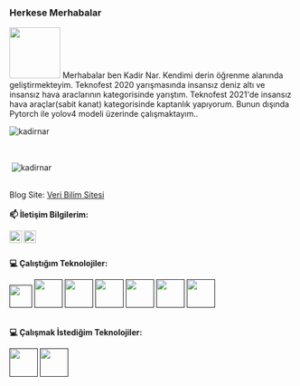 ### Herkese Merhabalar 


<img src="https://media.giphy.com/media/Cmr1OMJ2FN0B2/giphy.gif" width="90px">
Merhabalar ben Kadir Nar. Kendimi derin öğrenme alanında geliştirmekteyim. Teknofest 2020 yarışmasında insansız deniz altı ve insansız hava araclarının kategorisinde yarıştım. Teknofest 2021'de insansız hava araçlar(sabit kanat) kategorisinde kaptanlık yapıyorum. Bunun dışında Pytorch ile yolov4 modeli üzerinde çalışmaktayım..<br/>
<p align="left"> <img src="https://komarev.com/ghpvc/?username=kadirnar" alt="kadirnar" /> </p>

<br/><p>&nbsp;<img align="center" src="https://github-readme-stats.vercel.app/api?username=kadirnar&show_icons=true" alt="kadirnar" /></p>
<br/>Blog Site:  [Veri Bilim Sitesi](https://kadirnar.com/)<br/>
<br/>**📫 İletişim Bilgilerim:** <br/>

<a href="https://www.linkedin.com/in/kadir-nar/">
  <img align="left" alt="Linkedin" width="22px" src="https://cdn.jsdelivr.net/npm/simple-icons@v3/icons/linkedin.svg" />
</a>

<a href="https://www.instagram.com/kadir_narr/">
  <img align="left" alt="İnstagram" width="22px" src="https://cdn.jsdelivr.net/npm/simple-icons@v3/icons/instagram.svg" />
</a><br/>

<br/> **💻 Çalıştığım Teknolojiler:**

<code><a href="" target="_blank"><img height="40" src="https://www.vectorlogo.zone/logos/python/python-official.svg"></a></code>
<code><a href="" target="_blank"><img height="50" src="https://www.vectorlogo.zone/logos/raspberrypi/raspberrypi-ar21.svg"></a></code>
<code><a href="" target="_blank"><img height="50" src="https://www.vectorlogo.zone/logos/numpy/numpy-ar21.svg"></a></code>
<code><a href="" target="_blank"><img height="50" src="https://www.vectorlogo.zone/logos/kaggle/kaggle-ar21.svg"></a></code>
<code><a href="" target="_blank"><img height="50" src="https://www.vectorlogo.zone/logos/linux/linux-ar21.svg"></a></code>
<code><a href="" target="_blank"><img height="50" src="https://www.vectorlogo.zone/logos/opencv/opencv-ar21.svg"></a></code>
<code><a href="" target="_blank"><img height="50" src="https://www.vectorlogo.zone/logos/wordpress/wordpress-ar21.svg"></a></code>

<br/> **💻 Çalışmak İstediğim Teknolojiler:** 

<code><a href="" target="_blank"><img height="50" src="https://www.vectorlogo.zone/logos/tensorflow/tensorflow-ar21.svg"></a></code>
<code><a href="" target="_blank"><img height="50" src="https://www.vectorlogo.zone/logos/pytorch/pytorch-ar21.svg"></a></code>
